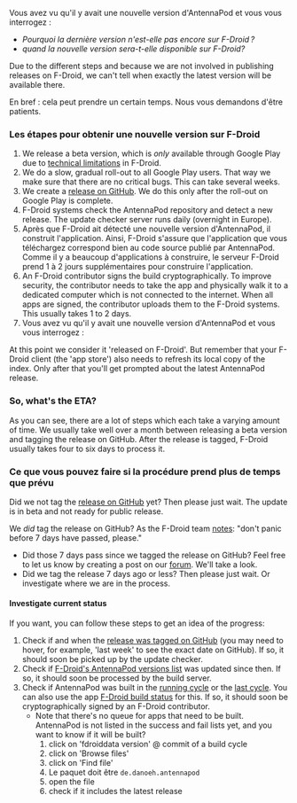 Vous avez vu qu'il y avait une nouvelle version d'AntennaPod et vous vous interrogez :

* *Pourquoi la dernière version n'est-elle pas encore sur F-Droid ?*
* *quand la nouvelle version sera-t-elle disponible sur F-Droid?*

Due to the different steps and because we are not involved in publishing releases on F-Droid, we can't tell when exactly the latest version will be available there.

En bref : cela peut prendre un certain temps. Nous vous demandons d'être patients.

### Les étapes pour obtenir une nouvelle version sur F-Droid

1. We release a beta version, which is *only* available through Google Play due to [technical limitations](/documentation/general/beta#f-droid) in F-Droid.
1. We do a slow, gradual roll-out to all Google Play users. That way we make sure that there are no critical bugs. This can take several weeks.
1. We create a [release on GitHub](https://github.com/AntennaPod/AntennaPod/releases). We do this only after the roll-out on Google Play is complete.
1. F-Droid systems check the AntennaPod repository and detect a new release. The update checker server runs daily (overnight in Europe).
1. Après que F-Droid ait détecté une nouvelle version d'AntennaPod, il construit l'application. Ainsi, F-Droid s'assure que l'application que vous téléchargez correspond bien au code source publié par AntennaPod. Comme il y a beaucoup d'applications à construire, le serveur F-Droid prend 1 à 2 jours supplémentaires pour construire l'application.
1. An F-Droid contributor signs the build cryptographically. To improve security, the contributor needs to take the app and physically walk it to a dedicated computer which is not connected to the internet. When all apps are signed, the contributor uploads them to the F-Droid systems. This usually takes 1 to 2 days.
1. Vous avez vu qu'il y avait une nouvelle version d'AntennaPod et vous vous interrogez :

At this point we consider it 'released on F-Droid'. But remember that your F-Droid client (the 'app store') also needs to refresh its local copy of the index. Only after that you'll get prompted about the latest AntennaPod release.

### So, what's the ETA?

As you can see, there are a lot of steps which each take a varying amount of time. We usually take well over a month between releasing a beta version and tagging the release on GitHub. After the release is tagged, F-Droid usually takes four to six days to process it.

### Ce que vous pouvez faire si la procédure prend plus de temps que prévu

Did we not tag the [release on GitHub](https://github.com/AntennaPod/AntennaPod/releases) yet? Then please just wait. The update is in beta and not ready for public release.

We *did* tag the release on GitHub? As the F-Droid team [notes](https://gitlab.com/fdroid/wiki/-/wikis/FAQ#how-long-does-it-take-for-my-app-to-show-up-on-website-and-client): "don't panic before 7 days have passed, please."

* Did those 7 days pass since we tagged the release on GitHub? Feel free to let us know by creating a post on our [forum](https://forum.antennapod.org/). We'll take a look.
* Did we tag the release 7 days ago or less? Then please just wait. Or investigate where we are in the process.

#### Investigate current status

If you want, you can follow these steps to get an idea of the progress:

1. Check if and when the [release was tagged on GitHub](https://github.com/AntennaPod/AntennaPod/releases/latest) (you may need to hover, for example, 'last week' to see the exact date on GitHub). If so, it should soon be picked up by the update checker.
1. Check if [F-Droid's AntennaPod versions list](https://gitlab.com/fdroid/fdroiddata/-/commits/master/metadata/de.danoeh.antennapod.yml?author=F-Droid%20checkupdates%20bot) was updated since then. If so, it should soon be processed by the build server.
1. Check if AntennaPod was built in the [running cycle](https://monitor.f-droid.org/builds/running) or the [last cycle](https://monitor.f-droid.org/builds/build). You can also use the app [F-Droid build status](https://f-droid.org/en/packages/de.storchp.fdroidbuildstatus/) for this. If so, it should soon be cryptographically signed by an F-Droid contributor.
   * Note that there's no queue for apps that need to be built. AntennaPod is not listed in the success and fail lists yet, and you want to know if it will be built?
      1. click on 'fdroiddata version' @ commit of a build cycle
      1. click on 'Browse files'
      1. click on 'Find file'
      1. Le paquet doit être `de.danoeh.antennapod`
      1. open the file
      1. check if it includes the latest release
